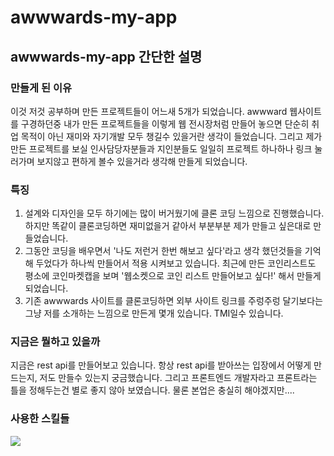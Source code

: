 # awwwards-my-app

## awwwards-my-app 간단한 설명

### 만들게 된 이유
이것 저것 공부하며 만든 프로젝트들이 어느새 5개가 되었습니다.
awwward 웹사이트를 구경하던중 
내가 만든 프로젝트들을 이렇게 웹 전시장처럼 만들어 놓으면 단순히 취업 목적이 아닌 
재미와 자기개발 모두 챙길수 있을거란 생각이 들었습니다.
그리고 제가 만든 프로젝트를 보실 인사담당자분들과 지인분들도 
일일히 프로젝트 하나하나 링크 눌러가며 보지않고 편하게 볼수 있을거라 생각해
만들게 되었습니다. 

### 특징
1. 설계와 디자인을 모두 하기에는 많이 버거웠기에 클론 코딩 느낌으로 진행했습니다.
   하지만 똑같이 클론코딩하면 재미없을거 같아서 부분부분 제가 만들고 싶은대로 만들었습니다.
2. 그동안 코딩을 배우면서 '나도 저런거 한번 해보고 싶다'라고 생각 했던것들을 기억해 두었다가
   하나씩 만들어서 적용 시켜보고 있습니다. 최근에 만든 코인리스트도 평소에 코인마켓캡을 보며
   '웹소켓으로 코인 리스트 만들어보고 싶다!' 해서 만들게 되었습니다.
3. 기존 awwwards 사이트를 클론코딩하면 외부 사이트 링크를 주렁주렁 달기보다는
   그냥 저를 소개하는 느낌으로 만든게 몇개 있습니다. TMI일수 있습니다.

### 지금은 뭘하고 있을까
지금은 rest api를 만들어보고 있습니다. 항상 rest api를 받아쓰는 입장에서 
어떻게 만드는지, 저도 만들수 있는지 궁금했습니다.
그리고 프론트엔드 개발자라고 프론트라는 틀을 정해두는건 별로 좋지 않아 보였습니다.
물론 본업은 충실히 해야겠지만....

### 사용한 스킬들
<span><img src="https://img.shields.io/badge/html5-E34F26?style=flat-square&logo=html5&logoColor=white"/></span>





